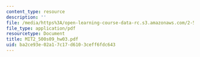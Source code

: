 ```yaml
---
content_type: resource
description: ''
file: /media/https%3A/open-learning-course-data-rc.s3.amazonaws.com/2-500-desalination-and-water-purification-spring-2009/ba2ce93e02a17c17d6103ceff6fdc643_MIT2_500s09_hw03.pdf
file_type: application/pdf
resourcetype: Document
title: MIT2_500s09_hw03.pdf
uid: ba2ce93e-02a1-7c17-d610-3ceff6fdc643
---
```

